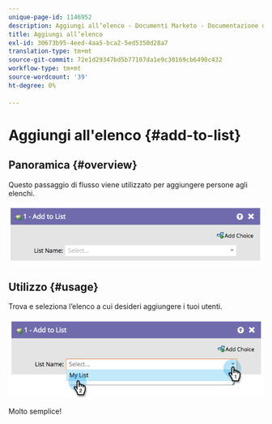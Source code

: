 ```yaml
---
unique-page-id: 1146952
description: Aggiungi all’elenco - Documenti Marketo - Documentazione del prodotto
title: Aggiungi all’elenco
exl-id: 30673b95-4eed-4aa5-bca2-5ed5350d28a7
translation-type: tm+mt
source-git-commit: 72e1d29347bd5b77107da1e9c30169cb6490c432
workflow-type: tm+mt
source-wordcount: '39'
ht-degree: 0%

---
```


# Aggiungi all&#39;elenco {#add-to-list}

## Panoramica {#overview}

Questo passaggio di flusso viene utilizzato per aggiungere persone agli elenchi.

![](assets/image2014-9-22-10-3a41-3a33.png)

## Utilizzo {#usage}

Trova e seleziona l’elenco a cui desideri aggiungere i tuoi utenti.

![](assets/image2014-9-22-10-3a41-3a40.png)

Molto semplice!
